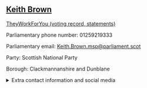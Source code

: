 ## <a href="https://www.parliament.scot/msps/current-and-previous-msps/keith-brown">Keith Brown</a>

<a href="https://www.theyworkforyou.com/mp/13961/keith_brown">TheyWorkForYou (voting record, statements)</a> 

Parliamentary phone number: 01259219333 

Parliamentary email: Keith.Brown.msp@parliament.scot 

Party: Scottish National Party 

Borough: Clackmannanshire and Dunblane 

<details><summary>Extra contact information and social media</summary> 
<li>Parliamentary address: The Scottish Parliament, EH99 1SP, Edinburgh</li>
<li>Local office address: Unit 4, Townhead Institute, 39 Drysdale Street, Alloa, FK10 1JA</li>
<li>Local office phone number: 01259219333</li>
<li>Twitter:</li>
<li>Facebook:</li>
<li>Website:</li>
</details>